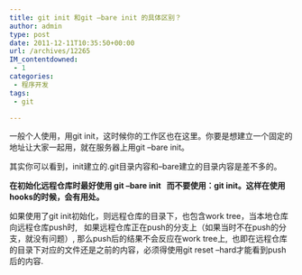 ```yaml
---
title: git init 和git –bare init 的具体区别？
author: admin
type: post
date: 2011-12-11T10:35:50+00:00
url: /archives/12265
IM_contentdowned:
 - 1
categories:
 - 程序开发
tags:
 - git

---
```

一般个人使用，用git init，这时候你的工作区也在这里。你要是想建立一个固定的地址让大家一起用，就在服务器上用git –bare init。

其实你可以看到，init建立的.git目录内容和–bare建立的目录内容是差不多的。

**在初始化远程仓库时最好使用 git –bare init   而不要使用：git init。这样在使用hooks的时候，会有用处。**

如果使用了git init初始化，则远程仓库的目录下，也包含work tree，当本地仓库向远程仓库push时,   如果远程仓库正在push的分支上（如果当时不在push的分支，就没有问题）, 那么push后的结果不会反应在work tree上,  也即在远程仓库的目录下对应的文件还是之前的内容，必须得使用git reset –hard才能看到push后的内容.